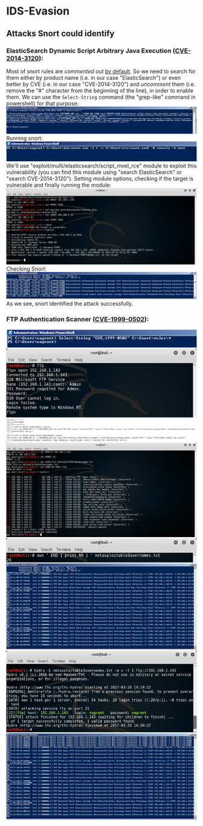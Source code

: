 # **IDS-Evasion**
## **Attacks Snort could identify**
### ElasticSearch Dynamic Script Arbitrary Java Execution ([CVE-2014-3120](https://www.cve.mitre.org/cgi-bin/cvename.cgi?name=2014-3120)):
Most of snort rules are *commented out* [by default](https://www.snort.org/faq/why-are-rules-commented-out-by-default). So we need to search for them either by product name (i.e. in our case "ElasticSearch") or even better by CVE (i.e. in our case "CVE-2014-3120") and *uncomment* them (i.e. remove the "#" character from the beginning of the line), in order to enable them. We can use the `Select-String` command (the "grep-like" command in powershell) for that purpose:
![powershell_search_cve](screenshots/ElasticSearch/powershell_search_cve.png)
Running snort:
![powershell_running_snort](screenshots/ElasticSearch/powershell_running_snort.png)
We'll use "exploit/multi/elasticsearch/script_mvel_rce" module to exploit this vulnerability (you can find this module using "search ElasticSearch" or "search CVE-2014-3120").
Setting module options, checking if the target is vulnerable and finally running the module:
![metasploit_set_and_exploit](screenshots/ElasticSearch/metasploit_set_and_exploit.png)
Checking Snort:
![powershell_snort_detecting_elastic_rce](screenshots/ElasticSearch/powershell_snort_detecting_elastic_rce.png)
As we see, snort identified the attack successfully.

### FTP Authentication Scanner ([CVE-1999-0502](https://cve.mitre.org/cgi-bin/cvename.cgi?name=CVE-1999-0502)):
![powershell_no_result](screenshots/FTP_login/powershell_no_result.png)
![ftp_reconnaissance](screenshots/FTP_login/ftp_reconnaissance.png)
![unsuccess_login_rule](screenshots/FTP_login/unsuccess_login_rule.png)
![bruteforce_rule](screenshots/FTP_login/bruteforce_rule.png)
![metasploit_set_and_exploit](screenshots/FTP_login/metasploit_set_and_exploit.png)
![awk_no_of_lines](screenshots/FTP_login/awk_no_of_lines.png)
![powershell_snort_detect_ftp](screenshots/FTP_login/powershell_snort_detect_ftp.png)
![hydra](screenshots/FTP_login/hydra.png)
![powershell_snort_detect_hydra](screenshots/FTP_login/powershell_snort_detect_hydra.png)

